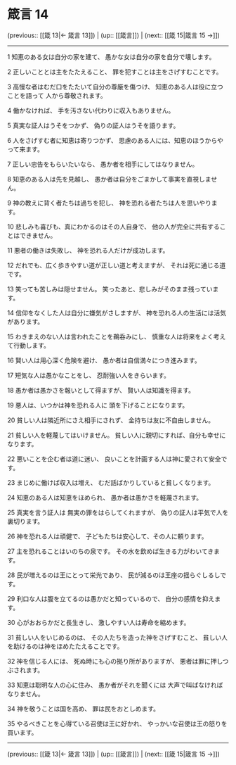 # 箴言 14

(previous:: [[箴 13|← 箴言 13]]) | (up:: [[箴言]]) | (next:: [[箴 15|箴言 15 →]])

***


1 知恵のある女は自分の家を建て、 愚かな女は自分の家を自分で壊します。 

2 正しいこととは主をたたえること、 罪を犯すことは主をさげすむことです。 

3 高慢な者はむだ口をたたいて自分の尊厳を傷つけ、 知恵のある人は役に立つことを語って 人から尊敬されます。 

4 働かなければ、 手を汚さない代わりに収入もありません。 

5 真実な証人はうそをつかず、 偽りの証人はうそを語ります。 

6 人をさげすむ者に知恵は寄りつかず、 思慮のある人には、知恵のほうからやって来ます。 

7 正しい忠告をもらいたいなら、 愚か者を相手にしてはなりません。 

8 知恵のある人は先を見越し、 愚か者は自分をごまかして事実を直視しません。 

9 神の教えに背く者たちは過ちを犯し、 神を恐れる者たちは人を思いやります。 

10 悲しみも喜びも、真にわかるのはその人自身で、 他の人が完全に共有することはできません。 

11 悪者の働きは失敗し、 神を恐れる人だけが成功します。 

12 だれでも、広く歩きやすい道が正しい道と考えますが、 それは死に通じる道です。 

13 笑っても苦しみは隠せません。 笑ったあと、悲しみがそのまま残っています。 

14 信仰をなくした人は自分に嫌気がさしますが、 神を恐れる人の生活には活気があります。 

15 わきまえのない人は言われたことを鵜呑みにし、 慎重な人は将来をよく考えて行動します。 

16 賢い人は用心深く危険を避け、 愚か者は自信満々につき進みます。 

17 短気な人は愚かなことをし、 忍耐強い人をきらいます。 

18 愚か者は愚かさを報いとして得ますが、 賢い人は知識を得ます。 

19 悪人は、いつかは神を恐れる人に 頭を下げることになります。 

20 貧しい人は隣近所にさえ相手にされず、 金持ちは友に不自由しません。 

21 貧しい人を軽蔑してはいけません。 貧しい人に親切にすれば、自分も幸せになります。 

22 悪いことを企む者は道に迷い、 良いことを計画する人は神に愛されて安全です。 

23 まじめに働けば収入は増え、 むだ話ばかりしていると貧しくなります。 

24 知恵のある人は知恵をほめられ、 愚か者は愚かさを軽蔑されます。 

25 真実を言う証人は 無実の罪をはらしてくれますが、 偽りの証人は平気で人を裏切ります。 

26 神を恐れる人は頑健で、 子どもたちは安心して、その人に頼ります。 

27 主を恐れることはいのちの泉です。 その水を飲めば生きる力がわいてきます。 

28 民が増えるのは王にとって栄光であり、 民が減るのは王座の揺らぐしるしです。 

29 利口な人は腹を立てるのは愚かだと知っているので、 自分の感情を抑えます。 

30 心がおおらかだと長生きし、 激しやすい人は寿命を縮めます。 

31 貧しい人をいじめるのは、 その人たちを造った神をさげすむこと、 貧しい人を助けるのは神をほめたたえることです。 

32 神を信じる人には、 死ぬ時にも心の拠り所がありますが、 悪者は罪に押しつぶされます。 

33 知恵は聡明な人の心に住み、 愚か者がそれを聞くには 大声で叫ばなければなりません。 

34 神を敬うことは国を高め、 罪は民をおとしめます。 

35 やるべきことを心得ている召使は王に好かれ、 やっかいな召使は王の怒りを買います。

***

(previous:: [[箴 13|← 箴言 13]]) | (up:: [[箴言]]) | (next:: [[箴 15|箴言 15 →]])

